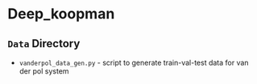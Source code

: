 # Deep_koopman
## **`Data`** Directory 
* `vanderpol_data_gen.py` - script to generate train-val-test data for van der pol system
